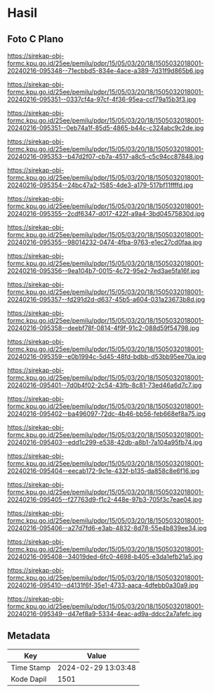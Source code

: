 # Hasil

## Foto C Plano

https://sirekap-obj-formc.kpu.go.id/25ee/pemilu/pdpr/15/05/03/20/18/1505032018001-20240216-095348--71ecbbd5-834e-4ace-a389-7d31f9d865b6.jpg

https://sirekap-obj-formc.kpu.go.id/25ee/pemilu/pdpr/15/05/03/20/18/1505032018001-20240216-095351--0337cf4a-97cf-4f36-95ea-ccf79a15b3f3.jpg

https://sirekap-obj-formc.kpu.go.id/25ee/pemilu/pdpr/15/05/03/20/18/1505032018001-20240216-095351--0eb74a1f-85d5-4865-b44c-c324abc9c2de.jpg

https://sirekap-obj-formc.kpu.go.id/25ee/pemilu/pdpr/15/05/03/20/18/1505032018001-20240216-095353--b47d2f07-cb7a-4517-a8c5-c5c94cc87848.jpg

https://sirekap-obj-formc.kpu.go.id/25ee/pemilu/pdpr/15/05/03/20/18/1505032018001-20240216-095354--24bc47a2-1585-4de3-a179-517bf11ffffd.jpg

https://sirekap-obj-formc.kpu.go.id/25ee/pemilu/pdpr/15/05/03/20/18/1505032018001-20240216-095355--2cdf6347-d017-422f-a9a4-3bd04575830d.jpg

https://sirekap-obj-formc.kpu.go.id/25ee/pemilu/pdpr/15/05/03/20/18/1505032018001-20240216-095355--98014232-0474-4fba-9763-e1ec27cd0faa.jpg

https://sirekap-obj-formc.kpu.go.id/25ee/pemilu/pdpr/15/05/03/20/18/1505032018001-20240216-095356--9ea104b7-0015-4c72-95e2-7ed3ae5fa16f.jpg

https://sirekap-obj-formc.kpu.go.id/25ee/pemilu/pdpr/15/05/03/20/18/1505032018001-20240216-095357--fd291d2d-d637-45b5-a604-031a23673b8d.jpg

https://sirekap-obj-formc.kpu.go.id/25ee/pemilu/pdpr/15/05/03/20/18/1505032018001-20240216-095358--deebf78f-0814-4f9f-91c2-088d59f54798.jpg

https://sirekap-obj-formc.kpu.go.id/25ee/pemilu/pdpr/15/05/03/20/18/1505032018001-20240216-095359--e0b1994c-5d45-48fd-bdbb-d53bb95ee70a.jpg

https://sirekap-obj-formc.kpu.go.id/25ee/pemilu/pdpr/15/05/03/20/18/1505032018001-20240216-095401--7d0b4f02-2c54-43fb-8c81-73ed46a6d7c7.jpg

https://sirekap-obj-formc.kpu.go.id/25ee/pemilu/pdpr/15/05/03/20/18/1505032018001-20240216-095402--ba496097-72dc-4b46-bb56-feb668ef8a75.jpg

https://sirekap-obj-formc.kpu.go.id/25ee/pemilu/pdpr/15/05/03/20/18/1505032018001-20240216-095403--edd1c299-e538-42db-a8b1-7a104a95fb74.jpg

https://sirekap-obj-formc.kpu.go.id/25ee/pemilu/pdpr/15/05/03/20/18/1505032018001-20240216-095404--eecab172-9c1e-432f-b135-da858c8e6f16.jpg

https://sirekap-obj-formc.kpu.go.id/25ee/pemilu/pdpr/15/05/03/20/18/1505032018001-20240216-095405--f27763d9-f1c2-448e-97b3-705f3c7eae04.jpg

https://sirekap-obj-formc.kpu.go.id/25ee/pemilu/pdpr/15/05/03/20/18/1505032018001-20240216-095406--a27d7fd6-e3ab-4832-8d78-55e4b839ee34.jpg

https://sirekap-obj-formc.kpu.go.id/25ee/pemilu/pdpr/15/05/03/20/18/1505032018001-20240216-095408--34019ded-6fc0-4698-b405-e3da1efb21a5.jpg

https://sirekap-obj-formc.kpu.go.id/25ee/pemilu/pdpr/15/05/03/20/18/1505032018001-20240216-095410--d4131f6f-35e1-4733-aaca-4dfebb0a30a9.jpg

https://sirekap-obj-formc.kpu.go.id/25ee/pemilu/pdpr/15/05/03/20/18/1505032018001-20240216-095349--d47ef8a9-5334-4eac-ad9a-ddcc2a7afefc.jpg


## Metadata

| Key        | Value               |
| ---------- | ------------------- |
| Time Stamp | 2024-02-29 13:03:48 |
| Kode Dapil | 1501                |



